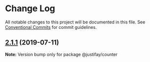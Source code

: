 # Change Log

All notable changes to this project will be documented in this file.
See [Conventional Commits](https://conventionalcommits.org) for commit guidelines.

## [2.1.1](https://github.com/justifaycoop/stream2own/compare/@justifay/counter@2.1.0...@justifay/counter@2.1.1) (2019-07-11)

**Note:** Version bump only for package @justifay/counter
